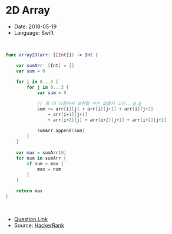 # 2D Array

- Date: 2018-05-19   
- Language: Swift 
<br>

```swift
func array2D(arr: [[Int]]) -> Int {

    var sumArr: [Int] = []
    var sum = 0
    
    for i in 0...3 {
        for j in 0...3 {
            var sum = 0

            // 좀 더 다듬어서 표현할 수는 없을지 고민.. @.@
            sum += arr[i][j] + arr[i][j+1] + arr[i][j+2] 
                + arr[i+1][j+1] 
                + arr[i+2][j] + arr[i+2][j+1] + arr[i+2][j+2]
                
            sumArr.append(sum)
        }
    }
    
    var max = sumArr[0]
    for num in sumArr {
        if num > max {
            max = num
        }
    }
    
    return max
}
```

<br>

- [Question Link](https://www.hackerrank.com/challenges/2d-array/problem)
- Source: [HackerRank](https://www.hackerrank.com/)
